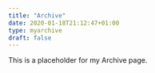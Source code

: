 ```yaml
---
title: "Archive"
date: 2020-01-18T21:12:47+01:00
type: myarchive
draft: false
---
```


This is a placeholder for my Archive page.